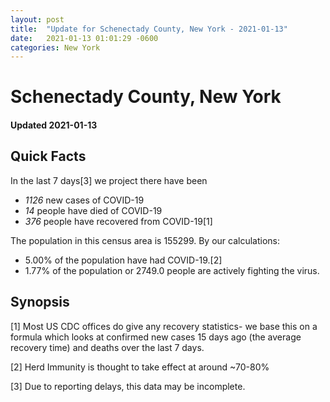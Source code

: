 ```yaml
---
layout: post
title:  "Update for Schenectady County, New York - 2021-01-13"
date:   2021-01-13 01:01:29 -0600
categories: New York
---
```


# Schenectady County, New York
#### Updated 2021-01-13

## Quick Facts

In the last 7 days[3] we project there have been
- *1126* new cases of COVID-19
- *14* people have died of COVID-19
- *376* people have recovered from COVID-19[1]

The population in this census area is 155299. By our calculations:
- 5.00% of the population have had COVID-19.[2]
- 1.77% of the population or 2749.0 people are actively fighting the virus.

## Synopsis




[1] Most US CDC offices do give any recovery statistics- we base this on a formula which looks at confirmed new cases
15 days ago (the average recovery time) and deaths over the last 7 days.

[2] Herd Immunity is thought to take effect at around ~70-80%

[3] Due to reporting delays, this data may be incomplete.
 
    